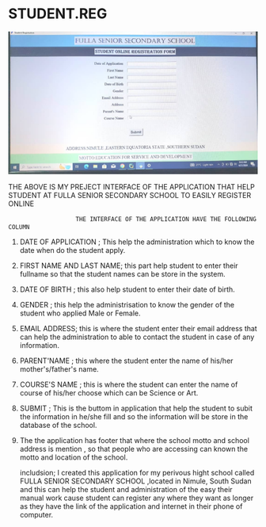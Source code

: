 # STUDENT.REG

![screenshot](https://github.com/Lagu2/STUDENT.REG/blob/main/WhatsApp%20Image%202024-04-22%20at%2009.23.14_23d955cb.jpg)

THE ABOVE IS MY PREJECT INTERFACE OF THE APPLICATION THAT HELP STUDENT AT FULLA SENIOR SECONDARY SCHOOL TO EASILY  REGISTER ONLINE

                       THE INTERFACE OF THE APPLICATION HAVE THE FOLLOWING COLUMN
                       
1. DATE OF APPLICATION ; This help the administration which to know the date when do the student apply.
2. FIRST NAME AND LAST NAME; this part help student to enter their fullname so that the student names can be store in the system.
3. DATE OF BIRTH ; this also help student to enter their date of birth.
4. GENDER ; this help the administrisation to know the gender of the student who applied Male or Female.
5. EMAIL ADDRESS; this is where the student enter their email address that can help the administration to able to contact the student in case of any information.
6. PARENT'NAME ; this where the student enter the name of his/her mother's/father's name.
7. COURSE'S NAME ; this is where the student can enter the name of course of his/her choose which can be Science or Art.
8. SUBMIT ; This is the buttom in application that help the student to subit the information in he/she fill and so the information will be store in the database of the school.
9. The the application has footer that where the school motto and school address is mention , so that people who are accessing can known the motto and location of the school.

     includsion; I created this application for my perivous hight school called FULLA SENIOR SECONDARY SCHOOL ,located in Nimule, South Sudan and this can help the student and administration of the easy their manual work cause student can register any where they want as longer as they have the link of the application and internet in their phone of computer. 
